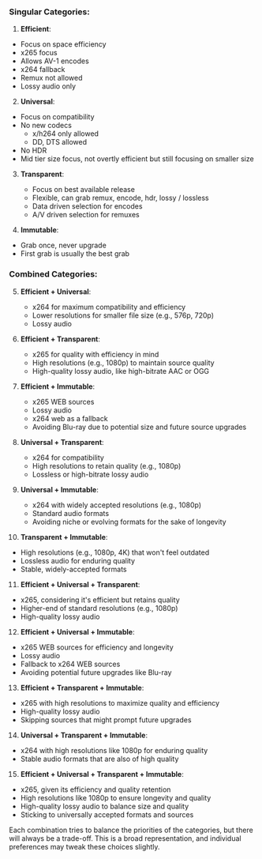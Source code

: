 ### Singular Categories:

1. **Efficient**:
- Focus on space efficiency
- x265 focus
- Allows AV-1 encodes
- x264 fallback
- Remux not allowed
- Lossy audio only

2. **Universal**:
- Focus on compatibility
- No new codecs
	- x/h264 only allowed
	- DD, DTS allowed
- No HDR
- Mid tier size focus, not overtly efficient but still focusing on smaller size

3. **Transparent**:
   - Focus on best available release
   - Flexible, can grab remux, encode, hdr, lossy / lossless
   - Data driven selection for encodes
   - A/V driven selection for remuxes

4. **Immutable**:
- Grab once, never upgrade
- First grab is usually the best grab

### Combined Categories:

5. **Efficient + Universal**:
   - x264 for maximum compatibility and efficiency
   - Lower resolutions for smaller file size (e.g., 576p, 720p)
   - Lossy audio

6. **Efficient + Transparent**:
   - x265 for quality with efficiency in mind
   - High resolutions (e.g., 1080p) to maintain source quality
   - High-quality lossy audio, like high-bitrate AAC or OGG

7. **Efficient + Immutable**:
   - x265 WEB sources
   - Lossy audio
   - x264 web as a fallback
   - Avoiding Blu-ray due to potential size and future source upgrades

8. **Universal + Transparent**:
   - x264 for compatibility
   - High resolutions to retain quality (e.g., 1080p)
   - Lossless or high-bitrate lossy audio

9. **Universal + Immutable**:
   - x264 with widely accepted resolutions (e.g., 1080p)
   - Standard audio formats
   - Avoiding niche or evolving formats for the sake of longevity

10. **Transparent + Immutable**:
   - High resolutions (e.g., 1080p, 4K) that won't feel outdated
   - Lossless audio for enduring quality
   - Stable, widely-accepted formats

11. **Efficient + Universal + Transparent**:
   - x265, considering it's efficient but retains quality
   - Higher-end of standard resolutions (e.g., 1080p)
   - High-quality lossy audio

12. **Efficient + Universal + Immutable**:
   - x265 WEB sources for efficiency and longevity
   - Lossy audio
   - Fallback to x264 WEB sources
   - Avoiding potential future upgrades like Blu-ray

13. **Efficient + Transparent + Immutable**:
   - x265 with high resolutions to maximize quality and efficiency
   - High-quality lossy audio
   - Skipping sources that might prompt future upgrades

14. **Universal + Transparent + Immutable**:
   - x264 with high resolutions like 1080p for enduring quality
   - Stable audio formats that are also of high quality

15. **Efficient + Universal + Transparent + Immutable**:
   - x265, given its efficiency and quality retention
   - High resolutions like 1080p to ensure longevity and quality
   - High-quality lossy audio to balance size and quality
   - Sticking to universally accepted formats and sources

Each combination tries to balance the priorities of the categories, but there will always be a trade-off. This is a broad representation, and individual preferences may tweak these choices slightly.